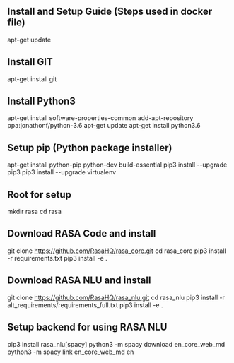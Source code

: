 ## Install and Setup Guide (Steps used in docker file)

apt-get update
## Install GIT
apt-get install git

## Install Python3
apt-get install software-properties-common
add-apt-repository ppa:jonathonf/python-3.6
apt-get update
apt-get install python3.6

## Setup pip (Python package installer)
apt-get install python-pip python-dev build-essential 
pip3 install --upgrade pip3
pip3 install --upgrade virtualenv 

## Root for setup
mkdir rasa
cd rasa

## Download RASA Code and install
git clone https://github.com/RasaHQ/rasa_core.git
cd rasa_core
pip3 install -r requirements.txt
pip3 install -e .

## Download RASA NLU and install
git clone https://github.com/RasaHQ/rasa_nlu.git
cd rasa_nlu
pip3 install -r alt_requirements/requirements_full.txt
pip3 install -e .

## Setup backend for using RASA NLU
pip3 install rasa_nlu[spacy]
python3 -m spacy download en_core_web_md
python3 -m spacy link en_core_web_md en
